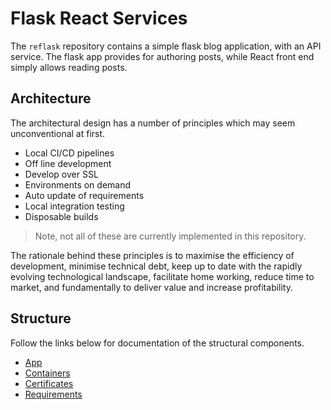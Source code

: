 Flask React Services
====================

The `reflask` repository contains a simple flask blog application, with an API service.
The flask app provides for authoring posts, while React front end simply allows reading posts.

Architecture
------------

The architectural design has a number of principles which may seem unconventional at first.

  * Local CI/CD pipelines
  * Off line development
  * Develop over SSL
  * Environments on demand
  * Auto update of requirements
  * Local integration testing
  * Disposable builds

  > Note, not all of these are currently implemented in this repository.

 The rationale behind these principles is to maximise the efficiency of development, minimise
 technical debt, keep up to date with the rapidly evolving technological landscape, facilitate
 home working, reduce time to market, and fundamentally to deliver value and increase profitability.

 Structure
 ---------

 Follow the links below for documentation of the structural components.

   * [App](./app/README.md)
   * [Containers](./containers/README.md)
   * [Certificates](./keys/README.md)
   * [Requirements](./requirements/README.md)
